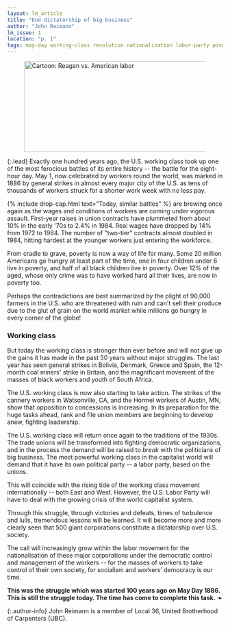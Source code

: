 ```yaml
---
layout: lm_article
title: "End dictatorship of big business"
author: "John Reimann"
lm_issue: 1
location: "p. 1"
tags: may-day working-class revolution nationalization labor-party poverty work-week
---
```


<figure>
  <img alt="Cartoon: Reagan vs. American labor" src="cartoon.jpg" width="580" height="211">
</figure>

{:.lead}
Exactly one hundred years ago, the U.S. working class took up one of the most ferocious battles of its entire history --
the battle for the eight-hour day. May 1, now celebrated by workers round the world,
was marked in 1886 by general strikes in almost every major city of the U.S.
as tens of thousands of workers struck for a shorter work week with no less pay.

{% include drop-cap.html text="Today, similar battles" %}
are brewing once again as the wages and conditions of workers are coming under vigorous assault.
First-year raises in union contracts have plummeted from about 10% in the early '70s to 2.4% in 1984.
Real wages have dropped by 14% from 1972 to 1984.
The number of "two-tier" contracts almost doubled in 1984,
hitting hardest at the younger workers just entering the workforce.

From cradle to grave, poverty
is now a way of life for many.
Some 20 million Americans go
hungry at least part of the time,
one in four children under 6 live
in poverty, and half of all black
children live in poverty. Over
12% of the aged, whose only
crime was to have worked hard
all their lives, are now in poverty too.

Perhaps the contradictions are
best summarized by the plight of
90,000 farmers in the U.S. who
are threatened with ruin and
can't sell their produce due to the
glut of grain on the world market
while millions go hungry in
every corner of the globe!

### Working class

But today the working class is
stronger than ever before and
will not give up the gains it has
made in the past 50 years
without major struggles. The
last year has seen general
strikes in Bolivia, Denmark,
Greece and Spain, the 12-month
coal miners' strike in Britain,
and the magnificant movement
of the masses of black workers
and youth of South Africa.

The U.S. working class is now
also starting to take action. The
strikes of the cannery workers in
Watsonville, CA, and the
Hormel workers of Austin, MN,
show that opposition to concessions is increasing. In its
preparation for the huge tasks
ahead, rank and file union
members are beginning to
develop anew, fighting
leadership.

The U.S. working class will
return once again to the traditions of the 1930s. The trade
unions will be transformed into
fighting democratic organizations, and in the process the demand
will be raised to *break*
with the politicians of big
business. The most powerful
working class in the capitalist
world will demand that it have
its own political party -- a labor
party, based on the unions.

This will coincide with the rising tide of the working class
movement internationally --
both East and West. However,
the U.S. Labor Party will have
to deal with the growing crisis of
the world capitalist system.

Through this struggle, through victories and defeats, times of turbulence and lulls, tremendous lessons will be learned.
It will become more and more clearly seen that 500 giant corporations constitute a dictatorship over U.S. society.

The call will increasingly grow
within the labor movement for
the nationalisation of these major corporations under the
democratic control and management of the workers -- for the
masses of workers to take control
of their own society, for socialism
and workers’ democracy is our
time.

**This was the struggle which was started 100 years ago on May Day 1886.
This is still the struggle today. The time has come to complete this task.**&nbsp;❧

{:.author-info}
John Reimann is a member of Local 36, United Brotherhood of Carpenters (<abbr>UBC</abbr>). 